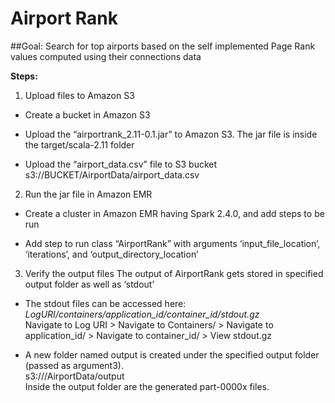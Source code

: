 # Airport Rank
##Goal: Search for top airports based on the self implemented Page Rank values computed using their connections data

**Steps:**

1. Upload files to Amazon S3

 -	Create a bucket in Amazon S3

 -	Upload the “airportrank_2.11-0.1.jar” to Amazon S3. 
 The jar file is inside the target/scala-2.11 folder

 -	Upload the “airport_data.csv” file to S3 bucket
 s3://BUCKET/AirportData/airport_data.csv

2. Run the jar file in Amazon EMR

 -	Create a cluster in Amazon EMR having Spark 2.4.0, and add steps to be run

 -	Add step to run class “AirportRank” with arguments ‘input_file_location’, ‘iterations’, and ‘output_directory_location’

3. Verify the output files
 The output of AirportRank gets stored in specified output folder as well as ‘stdout’

 -	The stdout files can be accessed here: *LogURI/containers/application_id/container_id/stdout.gz* <br>
 Navigate to Log URI > Navigate to Containers/ > Navigate to application_id/ > Navigate to container_id/ > View stdout.gz

 - A new folder named output is created under the specified output folder (passed as argument3).<br>
 s3://<bucket>/AirportData/output<br>
 Inside the output folder are the generated part-0000x files.
